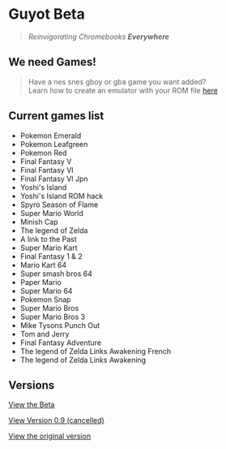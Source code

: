 # Guyot Beta

> *Reinvigorating Chromebooks **Everywhere***

## We need Games!

> Have a nes snes gboy or gba game you want added?<br/>
> Learn how to create an emulator with your ROM file [here](https://github.com/guyotJs/Emulator-creation)

## Current games list

<ul>
<li>Pokemon Emerald</li>

<li>Pokemon Leafgreen </li>

<li>Pokemon Red</li>

<li>Final Fantasy V </li>

<li>Final Fantasy VI </li>

<li>Final Fantasy VI Jpn</li>

<li>Yoshi's Island </li>

<li>Yoshi's Island ROM hack </li>

<li>Spyro Season of Flame</li>

<li>Super Mario World </li>

<li>Minish Cap </li>

<li>The legend of Zelda</li>

<li>A link to the Past </li>

<li>Super Mario Kart </li>

<li>Final Fantasy 1 & 2</li>

<li>Mario Kart 64</li>

<li>Super smash bros 64</li>

<li>Paper Mario</li>

<li>Super Mario 64</li>

<li>Pokemon Snap</li>

<li>Super Mario Bros</li>

<li>Super Mario Bros 3</li>

<li>Mike Tysons Punch Out</li>

<li>Tom and Jerry</li>

<li>Final Fantasy Adventure</li>

<li>The legend of Zelda Links Awakening French</li>

<li>The legend of Zelda Links Awakening</li>

</ul>

## Versions

[View the Beta](https://guyotjs.github.io)

[View Version 0.9 (cancelled)](https://guyotjs.github.io/original)

[View the original version](https://classicmc-studios.github.io/guyot)


